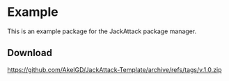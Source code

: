 # Example

This is an example package for the JackAttack package manager.

## Download

https://github.com/AkelGD/JackAttack-Template/archive/refs/tags/v.1.0.zip
